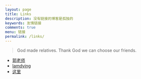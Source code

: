 ```yaml
---
layout: page
title: Links
description: 没有链接的博客是孤独的
keywords: 友情链接
comments: true
menu: 链接
permalink: /links/
---
```


> God made relatives. Thank God we can choose our friends.
* [郭老师](http://my.csdn.net/dfsae)
* [Iamdying](#)
* [这里](https://403198745.github.io)

